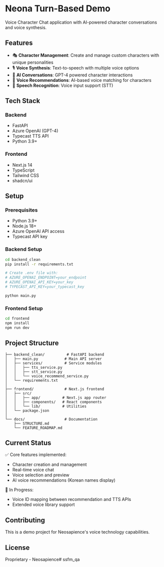 # Neona Turn-Based Demo

Voice Character Chat application with AI-powered character conversations and voice synthesis.

## Features

- 🎭 **Character Management**: Create and manage custom characters with unique personalities
- 🎙️ **Voice Synthesis**: Text-to-speech with multiple voice options
- 🤖 **AI Conversations**: GPT-4 powered character interactions
- 🎵 **Voice Recommendations**: AI-based voice matching for characters
- 🎤 **Speech Recognition**: Voice input support (STT)

## Tech Stack

### Backend
- FastAPI
- Azure OpenAI (GPT-4)
- Typecast TTS API
- Python 3.9+

### Frontend
- Next.js 14
- TypeScript
- Tailwind CSS
- shadcn/ui

## Setup

### Prerequisites
- Python 3.9+
- Node.js 18+
- Azure OpenAI API access
- Typecast API key

### Backend Setup

```bash
cd backend_clean
pip install -r requirements.txt

# Create .env file with:
# AZURE_OPENAI_ENDPOINT=your_endpoint
# AZURE_OPENAI_API_KEY=your_key
# TYPECAST_API_KEY=your_typecast_key

python main.py
```

### Frontend Setup

```bash
cd frontend
npm install
npm run dev
```

## Project Structure

```
├── backend_clean/          # FastAPI backend
│   ├── main.py            # Main API server
│   ├── services/          # Service modules
│   │   ├── tts_service.py
│   │   ├── stt_service.py
│   │   └── voice_recommend_service.py
│   └── requirements.txt
│
├── frontend/              # Next.js frontend
│   ├── src/
│   │   ├── app/          # Next.js app router
│   │   ├── components/   # React components
│   │   └── lib/          # Utilities
│   └── package.json
│
└── docs/                  # Documentation
    ├── STRUCTURE.md
    └── FEATURE_ROADMAP.md
```

## Current Status

✅ Core features implemented:
- Character creation and management
- Real-time voice chat
- Voice selection and preview
- AI voice recommendations (Korean names display)

🚧 In Progress:
- Voice ID mapping between recommendation and TTS APIs
- Extended voice library support

## Contributing

This is a demo project for Neosapience's voice technology capabilities.

## License

Proprietary - Neosapience# ssfm_qa
